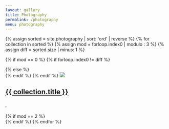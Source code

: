 ```yaml
---
layout: gallery
title: Photography
permalink: /photography
menu: photography
---
```


<div class="video-gallery">
{% assign sorted = site.photography | sort: 'ord' | reverse %}
{% for collection in sorted %}
  {% assign mod = forloop.index0 | modulo : 3 %}
  {% assign diff = sorted.size | minus: 1 %}

  {% if mod == 0 %}
  {% if forloop.index0 != diff %}
<div class="inner">
  {% else %}
<div class="inner last-item">
  {% endif %}
  {% endif %}
<a href="{{ collection.url }}">
  <img src="{{ collection.thumb }}" />
  <h2 class="text-center vertical-center">{{ collection.title }}</h2>
  <h4>&nbsp;</h4>
</a>
  {% if mod == 2 %}
</div>
  {% endif %}
{% endfor %}
</div>

